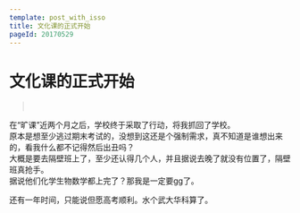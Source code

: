 ```yaml
---
template: post_with_isso
title: 文化课的正式开始
pageId: 20170529
---
```


# 文化课的正式开始
> <span id='poem'>&nbsp;</span>

在“旷课”近两个月之后，学校终于采取了行动，将我抓回了学校。  
原本是想至少逃过期末考试的，没想到这还是个强制需求，真不知道是谁想出来的，看我什么都不记得然后出丑吗？  
大概是要去隔壁班上了，至少还认得几个人，并且据说去晚了就没有位置了，隔壁班真抢手。  
据说他们化学生物数学都上完了？那我是一定要gg了。  

还有一年时间，只能说但愿高考顺利。水个武大华科算了。

<div id='__comment'></div>
<script>$(function(){$.ajax('/api/poem?rnd='+Date.now()+Math.random()).done(function(data){$('#poem').text(data);});});</script>
